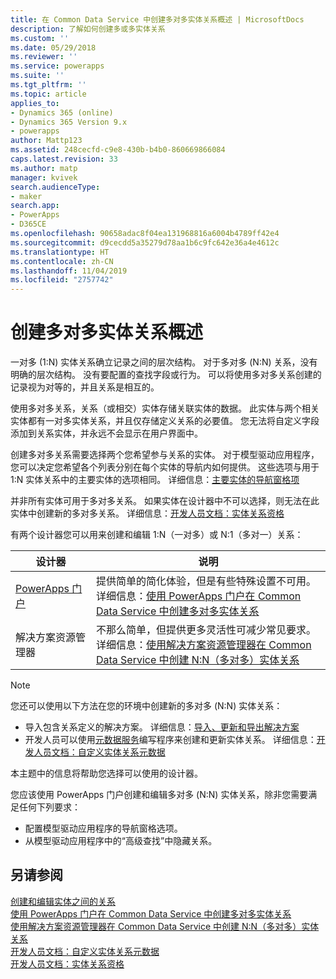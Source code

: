 ```yaml
---
title: 在 Common Data Service 中创建多对多实体关系概述 | MicrosoftDocs
description: 了解如何创建多或多实体关系
ms.custom: ''
ms.date: 05/29/2018
ms.reviewer: ''
ms.service: powerapps
ms.suite: ''
ms.tgt_pltfrm: ''
ms.topic: article
applies_to:
- Dynamics 365 (online)
- Dynamics 365 Version 9.x
- powerapps
author: Mattp123
ms.assetid: 248cecfd-c9e8-430b-b4b0-860669866084
caps.latest.revision: 33
ms.author: matp
manager: kvivek
search.audienceType:
- maker
search.app:
- PowerApps
- D365CE
ms.openlocfilehash: 90658adac8f04ea131968816a6004b4789ff42e4
ms.sourcegitcommit: d9cecdd5a35279d78aa1b6c9fc642e36a4e4612c
ms.translationtype: HT
ms.contentlocale: zh-CN
ms.lasthandoff: 11/04/2019
ms.locfileid: "2757742"
---
```

# <a name="create-many-to-many-entity-relationships-overview"></a>创建多对多实体关系概述

一对多 (1:N) 实体关系确立记录之间的层次结构。 对于多对多 (N:N) 关系，没有明确的层次结构。 没有要配置的查找字段或行为。 可以将使用多对多关系创建的记录视为对等的，并且关系是相互的。  
  
使用多对多关系，关系（或相交）实体存储关联实体的数据。 此实体与两个相关实体都有一对多实体关系，并且仅存储定义关系的必要值。 您无法将自定义字段添加到关系实体，并永远不会显示在用户界面中。 
  
创建多对多关系需要选择两个您希望参与关系的实体。 对于模型驱动应用程序，您可以决定您希望各个列表分别在每个实体的导航内如何提供。 这些选项与用于 1:N 实体关系中的主要实体的选项相同。 详细信息：[主要实体的导航窗格项](create-edit-1n-relationships-solution-explorer.md#navigation-pane-item-for-primary-entity)
  
并非所有实体可用于多对多关系。 如果实体在设计器中不可以选择，则无法在此实体中创建新的多对多关系。 详细信息：[开发人员文档：实体关系资格](https://docs.microsoft.com/dynamics365/customer-engagement/developer/entity-relationship-eligibility)

有两个设计器您可以用来创建和编辑 1:N（一对多）或 N:1（多对一）关系：

|设计器| 说明|
|--|--|
|[PowerApps 门户](https://make.powerapps.com/?utm_source=padocs&utm_medium=linkinadoc&utm_campaign=referralsfromdoc)|提供简单的简化体验，但是有些特殊设置不可用。<br />详细信息：[使用 PowerApps 门户在 Common Data Service 中创建多对多实体关系](create-edit-nn-relationships-portal.md)|
|解决方案资源管理器|不那么简单，但提供更多灵活性可减少常见要求。<br />详细信息：[使用解决方案资源管理器在 Common Data Service 中创建 N:N（多对多）实体关系](create-edit-nn-relationships-solution-explorer.md) |

> [!NOTE]
> 您还可以使用以下方法在您的环境中创建新的多对多 (N:N) 实体关系：
> - 导入包含关系定义的解决方案。 详细信息：[导入、更新和导出解决方案](import-update-export-solutions.md)
> - 开发人员可以使用[元数据服务](../../developer/common-data-service/metadata-services.md)编写程序来创建和更新实体关系。 详细信息：[开发人员文档：自定义实体关系元数据](https://docs.microsoft.com/dynamics365/customer-engagement/developer/customize-entity-relationship-metadata)

本主题中的信息将帮助您选择可以使用的设计器。 

您应该使用 PowerApps 门户创建和编辑多对多 (N:N) 实体关系，除非您需要满足任何下列要求：

- 配置模型驱动应用程序的导航窗格选项。
- 从模型驱动应用程序中的“高级查找”中隐藏关系。

## <a name="see-also"></a>另请参阅

[创建和编辑实体之间的关系](create-edit-entity-relationships.md)<br />
[使用 PowerApps 门户在 Common Data Service 中创建多对多实体关系](create-edit-nn-relationships-portal.md)<br />
[使用解决方案资源管理器在 Common Data Service 中创建 N:N（多对多）实体关系](create-edit-nn-relationships-solution-explorer.md)<br />
[开发人员文档：自定义实体关系元数据](https://docs.microsoft.com/dynamics365/customer-engagement/developer/customize-entity-relationship-metadata)<br />
[开发人员文档：实体关系资格](https://docs.microsoft.com/dynamics365/customer-engagement/developer/entity-relationship-eligibility)
